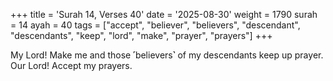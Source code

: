 +++
title = 'Surah 14, Verses 40'
date = '2025-08-30'
weight = 1790
surah = 14
ayah = 40
tags = ["accept", "believer", "believers", "descendant", "descendants", "keep", "lord", "make", "prayer", "prayers"]
+++

My Lord! Make me and those ˹believers˺ of my descendants keep up prayer. Our Lord! Accept my prayers.